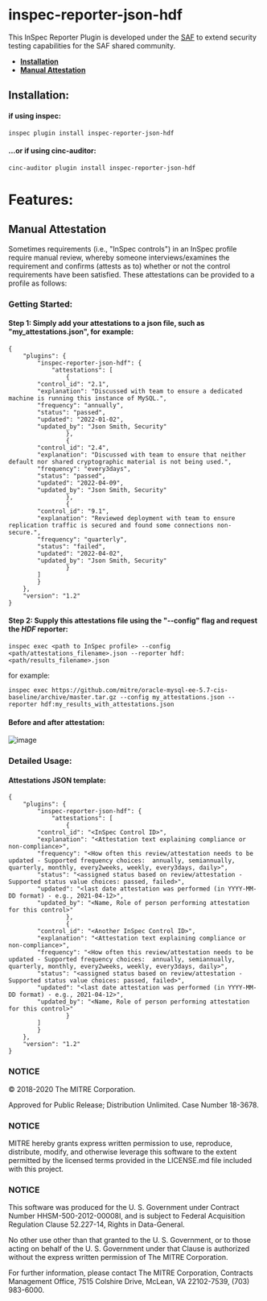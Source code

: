 # inspec-reporter-json-hdf
This InSpec Reporter Plugin is developed under the [SAF](https://saf.mitre.org/#/) to extend security testing capabilities for the SAF shared community.

* [**Installation**](#installation) 
* [**Manual Attestation**](#manual-attestation)
## Installation:
#### if using inspec:
```
inspec plugin install inspec-reporter-json-hdf
```
#### ...or if using cinc-auditor:
```
cinc-auditor plugin install inspec-reporter-json-hdf
```
# Features:
## Manual Attestation
Sometimes requirements (i.e., "InSpec controls") in an InSpec profile require manual review, whereby someone interviews/examines the requirement and confirms (attests as to) whether or not the control requirements have been satisfied. These attestations can be provided to a profile as follows:

### Getting Started:

#### Step 1: Simply add your attestations to a json file, such as "my_attestations.json", for example:
```
{
    "plugins": {
        "inspec-reporter-json-hdf": {
            "attestations": [
                {
		"control_id": "2.1",
		"explanation": "Discussed with team to ensure a dedicated machine is running this instance of MySQL.",
		"frequency": "annually",
		"status": "passed",
		"updated": "2022-01-02",
		"updated_by": "Json Smith, Security"
                },
                {
		"control_id": "2.4",
		"explanation": "Discussed with team to ensure that neither default nor shared cryptographic material is not being used.",
		"frequency": "every3days",
		"status": "passed",
		"updated": "2022-04-09",
		"updated_by": "Json Smith, Security"
                },
                {
		"control_id": "9.1",
		"explanation": "Reviewed deployment with team to ensure replication traffic is secured and found some connections non-secure.",
		"frequency": "quarterly",
		"status": "failed",
		"updated": "2022-04-02",
		"updated_by": "Json Smith, Security"
                }
		]
        }
    },
    "version": "1.2"
}
```
#### Step 2: Supply this attestations file using the "--config" flag and request the _**HDF**_ reporter:
```
inspec exec <path to InSpec profile> --config <path/attestations_filename>.json --reporter hdf:<path/results_filename>.json 
```
for example:
```
inspec exec https://github.com/mitre/oracle-mysql-ee-5.7-cis-baseline/archive/master.tar.gz --config my_attestations.json --reporter hdf:my_results_with_attestations.json 
```
#### Before and after attestation:
![image](https://user-images.githubusercontent.com/34140975/162635932-2ae58e7e-4616-4a7e-8ecf-2ee720ed6006.png)
### Detailed Usage:
#### Attestations JSON template:
```
{
    "plugins": {
        "inspec-reporter-json-hdf": {
            "attestations": [
                {
		"control_id": "<InSpec Control ID>",
		"explanation": "<Attestation text explaining compliance or non-compliance>",
		"frequency": "<How often this review/attestation needs to be updated - Supported frequency choices:  annually, semiannually, quarterly, monthly, every2weeks, weekly, every3days, daily>",
		"status": "<assigned status based on review/attestation - Supported status value choices: passed, failed>",
		"updated": "<last date attestation was performed (in YYYY-MM-DD format) - e.g., 2021-04-12>",
		"updated_by": "<Name, Role of person performing attestation for this control>"
                },
                {
		"control_id": "<Another InSpec Control ID>",
		"explanation": "<Attestation text explaining compliance or non-compliance>",
		"frequency": "<How often this review/attestation needs to be updated - Supported frequency choices:  annually, semiannually, quarterly, monthly, every2weeks, weekly, every3days, daily>",
		"status": "<assigned status based on review/attestation - Supported status value choices: passed, failed>",
		"updated": "<last date attestation was performed (in YYYY-MM-DD format) - e.g., 2021-04-12>",
		"updated_by": "<Name, Role of person performing attestation for this control>"
                }
		]
        }
    },
    "version": "1.2"
}
```

### NOTICE

© 2018-2020 The MITRE Corporation.

Approved for Public Release; Distribution Unlimited. Case Number 18-3678.

### NOTICE

MITRE hereby grants express written permission to use, reproduce, distribute, modify, and otherwise leverage this software to the extent permitted by the licensed terms provided in the LICENSE.md file included with this project.

### NOTICE

This software was produced for the U. S. Government under Contract Number HHSM-500-2012-00008I, and is subject to Federal Acquisition Regulation Clause 52.227-14, Rights in Data-General.

No other use other than that granted to the U. S. Government, or to those acting on behalf of the U. S. Government under that Clause is authorized without the express written permission of The MITRE Corporation.

For further information, please contact The MITRE Corporation, Contracts Management Office, 7515 Colshire Drive, McLean, VA 22102-7539, (703) 983-6000.
